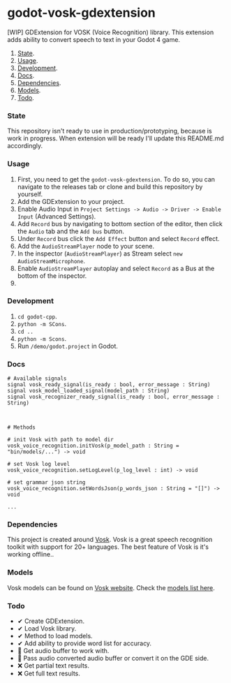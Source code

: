 # godot-vosk-gdextension
[WIP] GDExtension for VOSK (Voice Recognition) library. This extension adds ability to convert speech to text in your Godot 4 game.

1. [State](#state).
2. [Usage](#usage).
3. [Development](#development).
4. [Docs](#docs).
5. [Dependencies](#dependencies).
6. [Models](#models).
7. [Todo](#todo).



### State
This repository isn't ready to use in production/prototyping, because is work in progress. When extension will be ready I'll update this README.md accordingly.

### Usage

1. First, you need to get the `godot-vosk-gdextension`. To do so, you can navigate to the releases tab or clone and build this repository by yourself.
2. Add the GDExtension to your project.
3. Enable Audio Input in `Project Settings -> Audio -> Driver -> Enable Input` (Advanced Settings).
4. Add `Record` bus by navigating to bottom section of the editor, then click the `Audio` tab and the `Add bus` button.
5. Under `Record` bus click the `Add Effect` button and select `Record` effect.
6. Add the `AudioStreamPlayer` node to your scene.
7. In the inspector (`AudioStreamPlayer`) as Stream select `new AudioStreamMicrophone`.
8. Enable `AudioStreamPlayer` autoplay and select `Record` as a Bus at the bottom of the inspector.
9. 


### Development
1. `cd godot-cpp`.
2. `python -m SCons`.
3. `cd ..`
4. `python -m Scons`.
5. Run `/demo/godot.project` in Godot.



### Docs

```gdscript
# Available signals
signal vosk_ready_signal(is_ready : bool, error_message : String)
signal vosk_model_loaded_signal(model_path : String)
signal vosk_recognizer_ready_signal(is_ready : bool, error_message : String)



# Methods

# init Vosk with path to model dir
vosk_voice_recognition.initVosk(p_model_path : String = "bin/models/...") -> void

# set Vosk log level
vosk_voice_recognition.setLogLevel(p_log_level : int) -> void

# set grammar json string
vosk_voice_recognition.setWordsJson(p_words_json : String = "[]") -> void

...
```


### Dependencies

This project is created around [Vosk](https://alphacephei.com/vosk/). Vosk is a great speech recognition toolkit with support for 20+ languages. The best feature of Vosk is it's working offline..

### Models

Vosk models can be found on [Vosk website](https://alphacephei.com/vosk/). Check the [models list here](https://alphacephei.com/vosk/models).


### Todo

-  ✔ Create GDExtension.
-  ✔ Load Vosk library.
-  ✔ Method to load models.
-  ✔ Add ability to provide word list for accuracy.
- 🚧 Get audio buffer to work with.
- 🚧 Pass audio converted audio buffer or convert it on the GDE side.
- ❌ Get partial text results.
- ❌ Get full text results.